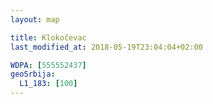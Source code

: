 ```yaml
---
layout: map

title: Klokočevac
last_modified_at: 2018-05-19T23:04:04+02:00

WDPA: [555552437]
geoSrbija:
  L1_183: [100]
---
```


